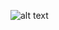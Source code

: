 ![alt text](https://github.com/Goldyga/miniapp_Country-Search/blob/master/imageMin/Country.png?raw=true)

